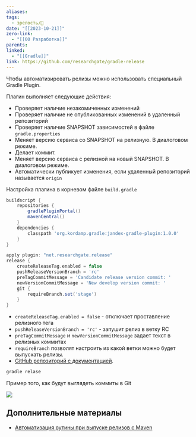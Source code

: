 ```yaml
---
aliases: 
tags:
  - зрелость/🌱
date: "[[2023-10-21]]"
zero-link:
  - "[[00 Разработка]]"
parents: 
linked:
  - "[[Gradle]]"
link: https://github.com/researchgate/gradle-release
---
```

Чтобы автоматизировать релизы можно использовать специальный Gradle Plugin.

Плагин выполняет следующие действия:
- Проверяет наличие незакомиченных изменений
- Проверяет наличие не опубликованных изменений в удаленный репозиторий
- Проверяет наличие SNAPSHOT зависимостей в файле `gradle.properties`
- Меняет версию сервиса со SNAPSHOT на релизную. В диалоговом режиме.
- Делает коммит.
- Меняет версию сервиса с релизной на новый SNAPSHOT. В диалоговом режиме.
- Автоматически публикует изменения, если удаленный репозиторий называется `origin`


Настройка плагина в корневом файле `build.gradle`
```gradle
buildscript {  
    repositories {  
        gradlePluginPortal()  
        mavenCentral()  
    }  
    dependencies {  
        classpath 'org.kordamp.gradle:jandex-gradle-plugin:1.0.0'
    }  
}

apply plugin: "net.researchgate.release"  
release {  
    createReleaseTag.enabled = false  
    pushReleaseVersionBranch = 'rc'  
    preTagCommitMessage = 'Candidate release version commit: '  
    newVersionCommitMessage = 'New develop version commit: '  
    git {  
        requireBranch.set('stage')  
    }  
}
```

- `createReleaseTag.enabled = false` - отключает проставление релизного тега
- `pushReleaseVersionBranch = 'rc'` - запушит релиз в ветку RC
- `preTagCommitMessage` и `newVersionCommitMessage` задает текст в релизных коммитах
- `requireBranch` позволят настроить из какой ветки можно будет выпускать релизы.
- [GitHub репозиторий с документацией](https://github.com/researchgate/gradle-release).

```bash
gradle relase
```

Пример того, как будут выглядеть коммиты в Git

![](Pasted%20image%2020231021121612.png)
## Дополнительные материалы
- [Автоматизация рутины при выпуске релизов с Maven](https://struchkov.dev/blog/ru/release-releases-with-maven/)